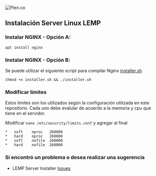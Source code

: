 ![Plen.co](https://plen.co/assets/images/logo.png)

## Instalación Server Linux LEMP

### Instalar NGINX - Opción A:

`apt install nginx`

### Instalar NGINX - Opción B:

Se puede utilizar el siguiente script para compilar Nginx [installer.sh](installer.sh)

`chmod +x installer.sh && ./installer.sh`

### Modificar limites

Estos limites son los utilizados según la configuración utilizada en este repositorio. Cada uno debe evalular de acuerdo a la memoria y cpu que tiene en el servidor.

Modificar `nano /etc/security/limits.conf` y agregar al final

```
*   soft    nproc   260000
*   hard    nproc   260000
*   soft    nofile  260000
*   hard    nofile  260000
```

### Si encontró un problema o desea realizar una sugerencia

- LEMP Server Installer [Issues](https://github.com/plencovich/lemp-server-installer/issues)
